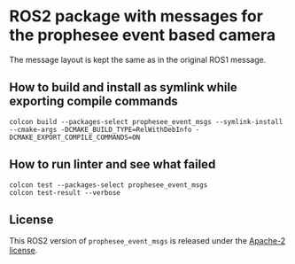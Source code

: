 # ROS2 package with messages for the prophesee event based camera
The message layout is kept the same as in the original ROS1 message.

## How to build and install as symlink while exporting compile commands
```
colcon build --packages-select prophesee_event_msgs --symlink-install --cmake-args -DCMAKE_BUILD_TYPE=RelWithDebInfo -DCMAKE_EXPORT_COMPILE_COMMANDS=ON
```

## How to run linter and see what failed
```
colcon test --packages-select prophesee_event_msgs
colcon test-result --verbose
```

## License
This ROS2 version of ``prophesee_event_msgs`` is released under the [Apache-2 license](LICENSE).
